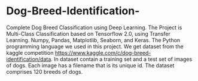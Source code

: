 # Dog-Breed-Identification-
Complete Dog Breed Classification using Deep Learning. The Project is Multi-Class Classification based on Tensorflow 2.0, using Transfer Learning. Numpy, Pandas, Matplotlib, Seaborn, and Keras. The Python programming language we used in this project. We get dataset from the kaggle competition https://www.kaggle.com/c/dog-breed-identification/data. In dataset contain a training set and a test set of images of dogs. Each image has a filename that is its unique id. The dataset comprises 120 breeds of dogs. 
